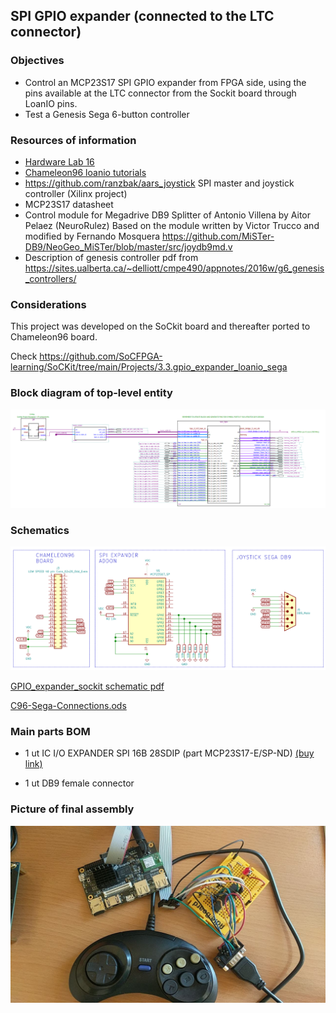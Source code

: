 SPI GPIO expander (connected to the LTC connector)
-----

### Objectives

* Control an MCP23S17 SPI GPIO expander from FPGA side, using the pins available at the LTC connector from the Sockit board through LoanIO pins.  
* Test a Genesis Sega 6-button controller

### Resources of information

* [Hardware Lab 16](https://rocketboards.org/foswiki/pub/Documentation/ArrowSoCKitEvaluationBoard/SoCKIT_Materials_16.0.zip)
* [Chameleon96 loanio tutorials](https://github.com/SoCFPGA-learning/Chameleon96/tree/master/Tutorials)
* https://github.com/ranzbak/aars_joystick  SPI master and joystick controller (Xilinx project)
* MCP23S17 datasheet 
* Control module for Megadrive DB9 Splitter of Antonio Villena by Aitor Pelaez (NeuroRulez) Based on the module written by Victor Trucco and modified by Fernando Mosquera https://github.com/MiSTer-DB9/NeoGeo_MiSTer/blob/master/src/joydb9md.v
* Description of genesis controller pdf from https://sites.ualberta.ca/~delliott/cmpe490/appnotes/2016w/g6_genesis_controllers/

### Considerations

This project was developed on the SoCkit board and thereafter ported to Chameleon96 board.

Check https://github.com/SoCFPGA-learning/SoCKit/tree/main/Projects/3.3.gpio_expander_loanio_sega



### Block diagram of top-level entity
![](./block-diagram.png)



### Schematics

![image-20210226230226720](schematic.png)

 [GPIO_expander_sockit schematic pdf](GPIO_expander.pdf) 

 [C96-Sega-Connections.ods](C96-Sega-Connections.ods) 

### Main parts BOM

* 1 ut IC I/O EXPANDER SPI 16B 28SDIP  (part MCP23S17-E/SP-ND) [(buy link)](https://www.mouser.es/ProductDetail/Microchip-Technology/MCP23S17-E-SP/?qs=%2Fha2pyFadujGtHimLqIg4AmW4vCSvXf1nM4oOC77TXAIdYVbFt74Gw%3D%3D)

* 1 ut DB9 female connector

  

### Picture of final assembly

![photo_2021-02-27_01-13-20](assembly.jpg)

